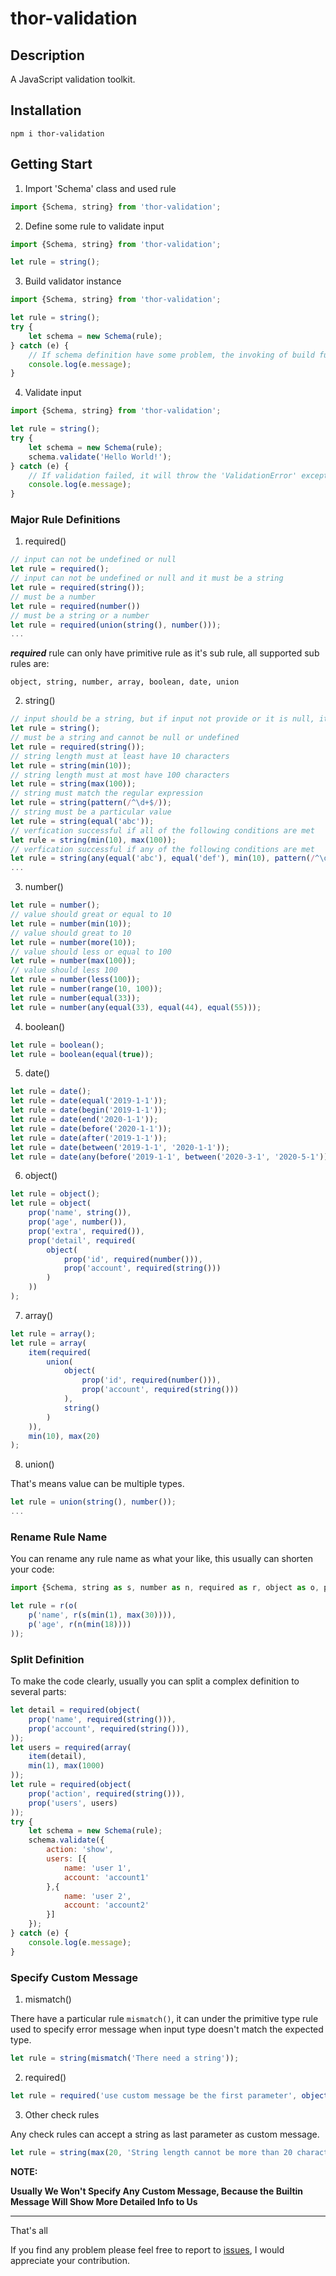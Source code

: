 # thor-validation

## Description
A JavaScript validation toolkit.

## Installation

```
npm i thor-validation
```

## Getting Start

1. Import 'Schema' class and used rule

```javascript
import {Schema, string} from 'thor-validation';
```

2. Define some rule to validate input

```javascript
import {Schema, string} from 'thor-validation';

let rule = string();
```

3. Build validator instance

```javascript
import {Schema, string} from 'thor-validation';

let rule = string();
try {
	let schema = new Schema(rule);
} catch (e) {
	// If schema definition have some problem, the invoking of build function will throw the 'SchemaError' exception.
	console.log(e.message);
}
```

4. Validate input

```javascript
import {Schema, string} from 'thor-validation';

let rule = string();
try {
	let schema = new Schema(rule);
	schema.validate('Hello World!');
} catch (e) {
	// If validation failed, it will throw the 'ValidationError' exception.
	console.log(e.message);
}
```

### Major Rule Definitions

1. required()

```javascript
// input can not be undefined or null
let rule = required();
// input can not be undefined or null and it must be a string 
let rule = required(string());
// must be a number
let rule = required(number())
// must be a string or a number
let rule = required(union(string(), number()));
...
```

***required*** rule can only have primitive rule as it's sub rule, all supported sub rules are:
```
object, string, number, array, boolean, date, union
```


2. string()

```javascript
// input should be a string, but if input not provide or it is null, it won't be regarded as error.
let rule = string();
// must be a string and cannot be null or undefined
let rule = required(string());
// string length must at least have 10 characters
let rule = string(min(10));
// string length must at most have 100 characters
let rule = string(max(100));
// string must match the regular expression
let rule = string(pattern(/^\d+$/));
// string must be a particular value
let rule = string(equal('abc'));
// verfication successful if all of the following conditions are met
let rule = string(min(10), max(100));
// verfication successful if any of the following conditions are met
let rule = string(any(equal('abc'), equal('def'), min(10), pattern(/^\d+$/)));
...
```

3. number()

```javascript
let rule = number();
// value should great or equal to 10
let rule = number(min(10));
// value should great to 10
let rule = number(more(10));
// value should less or equal to 100
let rule = number(max(100));
// value should less 100
let rule = number(less(100));
let rule = number(range(10, 100));
let rule = number(equal(33));
let rule = number(any(equal(33), equal(44), equal(55)));
```

4. boolean()

```javascript
let rule = boolean();
let rule = boolean(equal(true));
```

5. date()

```javascript
let rule = date();
let rule = date(equal('2019-1-1'));
let rule = date(begin('2019-1-1'));
let rule = date(end('2020-1-1'));
let rule = date(before('2020-1-1'));
let rule = date(after('2019-1-1'));
let rule = date(between('2019-1-1', '2020-1-1'));
let rule = date(any(before('2019-1-1', between('2020-3-1', '2020-5-1'))));
```

6. object()

```javascript
let rule = object();
let rule = object(
	prop('name', string()),
	prop('age', number()),
	prop('extra', required()),
	prop('detail', required(
		object(
			prop('id', required(number())),
			prop('account', required(string()))
		)
	))
);
```

7. array()

```javascript
let rule = array();
let rule = array(
	item(required(
		union(
			object(
				prop('id', required(number())),
				prop('account', required(string()))
			),
			string()
		)
	)),
	min(10), max(20)
);
```

8. union()

That's means value can be multiple types.

```javascript
let rule = union(string(), number());
...
```

### Rename Rule Name

You can rename any rule name as what your like, this usually can shorten your code:

```javascript
import {Schema, string as s, number as n, required as r, object as o, prop as p} from 'thor-validation';

let rule = r(o(
	p('name', r(s(min(1), max(30)))),
	p('age', r(n(min(18))))
));
```

### Split Definition

To make the code clearly, usually you can split a complex definition to several parts:

```javascript
let detail = required(object(
	prop('name', required(string())),
	prop('account', required(string())),
));
let users = required(array(
	item(detail),
	min(1), max(1000)
));
let rule = required(object(
	prop('action', required(string())),
	prop('users', users)
));
try {
	let schema = new Schema(rule);
	schema.validate({
		action: 'show',
		users: [{
			name: 'user 1',
			account: 'account1'
		},{
			name: 'user 2',
			account: 'account2'
		}]
	});
} catch (e) {
	console.log(e.message);
}
```

### Specify Custom Message

1. mismatch()

There have a particular rule ```mismatch()```, it can under the primitive type rule used to specify error message when input type doesn't match the expected type. 

```javascript
let rule = string(mismatch('There need a string'));
```

2. required()

```javascript
let rule = required('use custom message be the first parameter', object());
```

3. Other check rules

Any check rules can accept a string as last parameter as custom message.

```javascript
let rule = string(max(20, 'String length cannot be more than 20 characters'));

```

**NOTE:**

**Usually We Won't Specify Any Custom Message, Because the Builtin Message Will Show More Detailed Info to Us**

---

That's all

If you find any problem please feel free to report to [issues](https://gitee.com/thor.qin/thor-validation/issues), I would appreciate your contribution.
